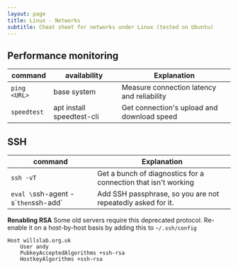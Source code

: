 ```yaml
---
layout: page
title: Linux - Networks 
subtitle: Cheat sheet for networks under Linux (tested on Ubuntu)
---
```


## Performance monitoring

| command      | availability | Explanation                                 |
| ------------ | ------------ | ------------------------------------------- |
| `ping <URL>` | base system  | Measure connection latency and reliability  |
| `speedtest`   | apt install speedtest-cli  | Get connection's upload and download speed  |

## SSH

| command | Explanation |
| ------ | ----------- |
| `ssh -vT`    | Get a bunch of diagnostics for a connection that isn't working |
| `eval \`ssh-agent -s\`` then `ssh-add`    | Add SSH passphrase, so you are not repeatedly asked for it. |

**Renabling RSA** Some old servers require this deprecated protocol. Re-enable it on a host-by-host basis by adding this to `~/.ssh/config`

```
Host willslab.org.uk
    User andy
    PubkeyAcceptedAlgorithms +ssh-rsa
    HostkeyAlgorithms +ssh-rsa
```

